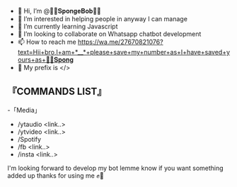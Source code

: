 - 👋 Hi, I’m @🫧🍍𝐒𝐩𝐨𝐧𝐠𝐞𝐁𝐨𝐛🍍🫧
- 👀 I’m interested in helping people in anyway I can manage
- 🌱 I’m currently learning Javascript 
- 💞️ I’m looking to collaborate on Whatsapp chatbot development 
- 📫 How to reach me https://wa.me/27670821076?text=Hii+bro,I+am+*__*+please+save+my+number+as+I+have+saved+yours+as+🫧🍍𝐒𝐩𝐨𝐧𝐠
- 🥺 My prefix is </>
<!---
Blackpinkdevil/Blackpinkdevil is a ✨ special ✨ repository because its `README.md` (this file) appears on your GitHub profile.
You can click the Preview link to take a look at your changes.
--->
『COMMANDS LIST』
-
-「Media」
- /ytaudio <link..>
- /ytvideo <link..>
- /Spotify <song name...>
- /fb <link..>
- /insta <link..>



I'm looking forward to develop my bot lemme know if you want something added up thanks for using me ✊🤧

